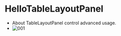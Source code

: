 # HelloTableLayoutPanel
* About TableLayoutPanel control advanced usage.
* ![001](https://user-images.githubusercontent.com/23723575/117775344-ff0a2880-b26c-11eb-9216-71ba4a3f55b2.png)
